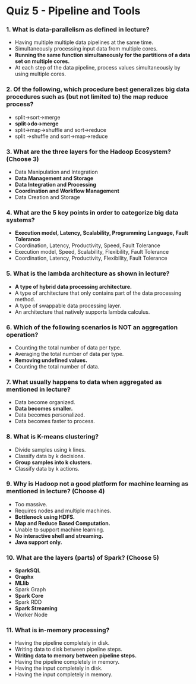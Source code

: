 # Quiz 5  - Pipeline and Tools

### 1. What is data-parallelism as defined in lecture?

- Having multiple multiple data pipelines at the same time.
- Simultaneously processing input data from multiple cores.
- **Running the same function simultaneously for the partitions of a data set on multiple cores.**
- At each step of the data pipeline, process values simultaneously by using multiple cores.

### 2. Of the following, which procedure best generalizes big data procedures such as (but not limited to) the map reduce process?

- split->sort->merge
- **split->do->merge**
- split->map->shuffle and sort->reduce
- split ->shuffle and sort->map->reduce

### 3. What are the three layers for the Hadoop Ecosystem? (Choose 3)

- Data Manipulation and Integration
- **Data Management and Storage**
- **Data Integration and Processing**
- **Coordination and Workflow Management**
- Data Creation and Storage

### 4. What are the 5 key points in order to categorize big data systems?

- **Execution model, Latency, Scalability, Programming Language, Fault Tolerance**
- Coordination, Latency, Productivity, Speed, Fault Tolerance
- Execution model, Speed, Scalability, Flexibility, Fault Tolerance
- Coordination, Latency, Productivity, Flexibility, Fault Tolerance

### 5. What is the lambda architecture as shown in lecture?

- **A type of hybrid data processing architecture.**
- A type of architecture that only contains part of the data processing method.
- A type of swappable data processing layer.
- An architecture that natively supports lambda calculus.

### 6. Which of the following scenarios is NOT an aggregation operation?

- Counting the total number of data per type.
- Averaging the total number of data per type.
- **Removing undefined values.**
- Counting the total number of data.

### 7. What usually happens to data when aggregated as mentioned in lecture?

- Data become organized.
- **Data becomes smaller.**
- Data becomes personalized.
- Data becomes faster to process.

### 8. What is K-means clustering?

- Divide samples using k lines.
- Classify data by k decisions.
- **Group samples into k clusters.**
- Classify data by k actions.

### 9. Why is Hadoop not a good platform for machine learning as mentioned in lecture? (Choose 4)

- Too massive.
- Requires nodes and multiple machines.
- **Bottleneck using HDFS.**
- **Map and Reduce Based Computation.**
- Unable to support machine learning.
- **No interactive shell and streaming.**
- **Java support only.**

### 10. What are the layers (parts) of Spark? (Choose 5)

- **SparkSQL**
- **Graphx**
- **MLlib**
- Spark Graph
- **Spark Core**
- Spark RDD
- **Spark Streaming**
- Worker Node

### 11. What is in-memory processing?

- Having the pipeline completely in disk.
- Writing data to disk between pipeline steps.
- **Writing data to memory between pipeline steps.**
- Having the pipeline completely in memory.
- Having the input completely in disk.
- Having the input completely in memory.